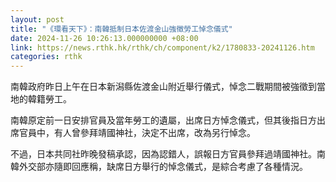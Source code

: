 ```yaml
---
layout: post
title: "《環看天下》：南韓抵制日本佐渡金山強徵勞工悼念儀式"
date: 2024-11-26 10:26:13.000000000 +08:00
link: https://news.rthk.hk/rthk/ch/component/k2/1780833-20241126.htm
categories: rthk
---
```


南韓政府昨日上午在日本新潟縣佐渡金山附近舉行儀式，悼念二戰期間被強徵到當地的韓籍勞工。

南韓原定前一日安排官員及當年勞工的遺屬，出席日方悼念儀式，但其後指日方出席官員中，有人曾參拜靖國神社，決定不出席，改為另行悼念。

不過，日本共同社昨晚發稿承認，因為認錯人，誤報日方官員參拜過靖國神社。南韓外交部亦隨即回應稱，缺席日方舉行的悼念儀式，是綜合考慮了各種情況。
